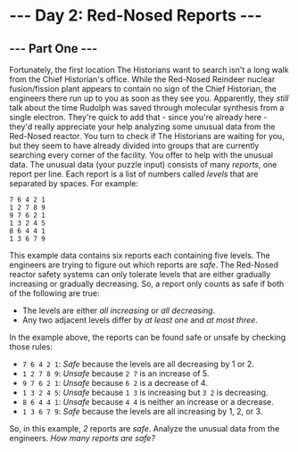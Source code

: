 # --- Day 2: Red-Nosed Reports ---

## --- Part One ---
Fortunately, the first location The Historians want to search isn't a long walk from the Chief Historian's office.
While the Red-Nosed Reindeer nuclear fusion/fission plant appears to contain no sign of the Chief Historian, the engineers there run up to you as soon as they see you. Apparently, they *still* talk about the time Rudolph was saved through molecular synthesis from a single electron.
They're quick to add that - since you're already here - they'd really appreciate your help analyzing some unusual data from the Red-Nosed reactor. You turn to check if The Historians are waiting for you, but they seem to have already divided into groups that are currently searching every corner of the facility. You offer to help with the unusual data.
The unusual data (your puzzle input) consists of many *reports*, one report per line. Each report is a list of numbers called *levels* that are separated by spaces. For example:

    7 6 4 2 1
    1 2 7 8 9
    9 7 6 2 1
    1 3 2 4 5
    8 6 4 4 1
    1 3 6 7 9

This example data contains six reports each containing five levels.
The engineers are trying to figure out which reports are *safe*. The Red-Nosed reactor safety systems can only tolerate levels that are either gradually increasing or gradually decreasing. So, a report only counts as safe if both of the following are true:

 - The levels are either *all increasing* or *all decreasing*.
 - Any two adjacent levels differ by *at least one* and *at most three*.

In the example above, the reports can be found safe or unsafe by checking those rules:

 - `7 6 4 2 1`: *Safe* because the levels are all decreasing by 1 or 2.
 - `1 2 7 8 9`: *Unsafe* because `2 7` is an increase of 5.
 - `9 7 6 2 1`: *Unsafe* because `6 2` is a decrease of 4.
 - `1 3 2 4 5`: *Unsafe* because `1 3` is increasing but `3 2` is decreasing.
 - `8 6 4 4 1`: *Unsafe* because `4 4` is neither an increase or a decrease.
 - `1 3 6 7 9`: *Safe* because the levels are all increasing by 1, 2, or 3.

So, in this example, *2* reports are *safe*.
Analyze the unusual data from the engineers. *How many reports are safe?*
